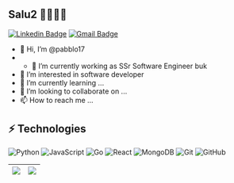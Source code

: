 <!---
pabblo17/pabblo17 is a ✨ special ✨ repository because its `README.md` (this file) appears on your GitHub profile.
You can click the Preview link to take a look at your changes.
--->

## Salu2 👋🧑🏻‍💻

[![Linkedin Badge](https://img.shields.io/badge/-pablo-chandi?style=flat-square&logo=Linkedin&logoColor=white&link=https://www.linkedin.com/in/pablo-chandi/)](https://www.linkedin.com/in/pablo-chandi/)
[![Gmail Badge](https://img.shields.io/badge/-pachandic@gmail.com-c14438?style=flat-square&logo=Gmail&logoColor=white&link=mailto:pachandic@gmail.com)](mailto:pachandic@gmail.com)
<!---
[![Telegram Badge](https://img.shields.io/badge/-@[id..]?style=flat&logo=Telegram&logoColor=white)](https://t.me/[id] "Contact on Telegram")
[![Instagram Badge](https://img.shields.io/badge/-pabblo17-purple?style=flat-square&logo=instagram&logoColor=white&link=https://instagram.com/pabblo17/)](https://instagram.com/pabblo17)
--->
- 👋 Hi, I’m @pabblo17
- - 🏢  I’m currently working as SSr Software Engineer buk
- 👀 I’m interested in software developer
- 🌱 I’m currently learning ...
- 💞️ I’m looking to collaborate on ...
- 📫 How to reach me ...

## ⚡ Technologies

![Python](https://img.shields.io/badge/-Python-black?style=flat-square&logo=Python)
![JavaScript](https://img.shields.io/badge/-JavaScript-black?style=flat-square&logo=javascript)
![Go](https://img.shields.io/badge/-Go-black?style=flat-square&logo=go)
![React](https://img.shields.io/badge/-React-black?style=flat-square&logo=react)
![MongoDB](https://img.shields.io/badge/-MongoDB-black?style=flat-square&logo=MongoDB)
![Git](https://img.shields.io/badge/-Git-black?style=flat-square&logo=git)
![GitHub](https://img.shields.io/badge/-GitHub-black?style=flat-square&logo=github)

<table>
    <thead>
        <tr>
            <th>
                <a href="https://github.com/anuraghazra/github-readme-stats">
                    <img align="center" src="https://github-readme-stats.vercel.app/api?username=pabblo17&amp;show_icons=true&amp;include_all_commits=true&amp;theme=dark&amp;hide_border=true" style="max-width: 100%;">
                </a>
            </th>
            <th>
                <a href="https://github.com/anuraghazra/github-readme-stats">
                    <img align="center" src="https://github-readme-stats.vercel.app/api/top-langs/?username=pabblo17&amp;layout=compact&amp;theme=dark&amp;hide_border=true" style="max-width: 100%;">
                </a>
            </th>
        </tr>
    </thead>
</table>
